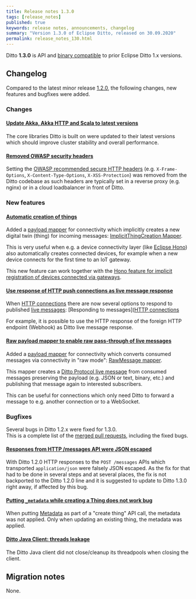```yaml
---
title: Release notes 1.3.0
tags: [release_notes]
published: true
keywords: release notes, announcements, changelog
summary: "Version 1.3.0 of Eclipse Ditto, released on 30.09.2020"
permalink: release_notes_130.html
---
```


Ditto **1.3.0** is API and [binary compatible](https://github.com/eclipse/ditto/blob/master/documentation/src/main/resources/architecture/DADR-0005-semantic-versioning.md)
to prior Eclipse Ditto 1.x versions.

## Changelog

Compared to the latest minor release [1.2.0](release_notes_120.html), the following changes, new features and
bugfixes were added.


### Changes

#### [Update Akka, Akka HTTP and Scala to latest versions](https://github.com/eclipse/ditto/issues/774)

The core libraries Ditto is built on were updated to their latest versions which should improve cluster stability
and overall performance.

#### [Removed OWASP security headers](https://github.com/eclipse/ditto/pull/804)

Setting the [OWASP recommended secure HTTP headers](https://owasp.org/www-project-secure-headers/) 
(e.g. `X-Frame-Options`, `X-Content-Type-Options`, `X-XSS-Protection`) was removed from the Ditto codebase as such 
headers are typically set in a reverse proxy (e.g. nginx) or in a cloud loadbalancer in front of Ditto. 


### New features

#### [Automatic creation of things](https://github.com/eclipse/ditto/issues/760)

Added a [payload mapper](connectivity-mapping.html) for connectivity which implicitly creates a new digital twin (thing)
for incoming messages: [ImplicitThingCreation Mapper](connectivity-mapping.html#implicitthingcreation-mapper).

This is very useful when e.g. a device connectivity layer (like [Eclipse Hono](https://eclipse.org/hono/)) also 
automatically creates connected devices, for example when a new device connects for the first time to an IoT gateway.

This new feature can work together with the 
[Hono feature for implicit registration of devices connected via gateways](https://github.com/eclipse/hono/issues/2053).

#### [Use response of HTTP push connections as live message response](https://github.com/eclipse/ditto/pull/809)

When [HTTP connections](connectivity-protocol-bindings-http.html) there are now several options 
to respond to published [live messages](protocol-specification-things-messages.html): 
[Responding to messages]([HTTP connections](connectivity-protocol-bindings-http.html#responding-to-messages)

For example, it is possible to use the HTTP response of the foreign HTTP endpoint (Webhook) as Ditto live message 
response.

#### [Raw payload mapper to enable raw pass-through of live messages](https://github.com/eclipse/ditto/issues/777)

Added a [payload mapper](connectivity-mapping.html) for connectivity which converts consumed messages via connectivity 
in "raw mode": [RawMessage mapper](connectivity-mapping.html#rawmessage-mapper).
 
This mapper creates a [Ditto Protocol live message](protocol-specification-things-messages.html) from consumed messages
preserving the payload (e.g. JSON or text, binary, etc.) and publishing that message again to interested subscribers.

This can be useful for connections which only need Ditto to forward a message to e.g. another connection or to a 
WebSocket.


### Bugfixes

Several bugs in Ditto 1.2.x were fixed for 1.3.0.<br/>
This is a complete list of the 
[merged pull requests](https://github.com/eclipse/ditto/pulls?q=is%3Apr+milestone%3A1.3.0), including the fixed bugs.

#### [Responses from HTTP /messages API were JSON escaped](https://github.com/eclipse/ditto/issues/805)

With Ditto 1.2.0 HTTP responses to the `POST /messages` APIs which transported `application/json` were falsely JSON 
escaped. As the fix for that had to be done in several steps and at several places, the fix is not backported to the 
Ditto 1.2.0 line and it is suggested to update to Ditto 1.3.0 right away, if affected by this bug.

#### [Putting `_metadata` while creating a Thing does not work bug](https://github.com/eclipse/ditto/issues/801)

When putting [Metadata](basic-metadata.html) as part of a "create thing" API call, the metadata was not applied. Only
when updating an existing thing, the metadata was applied.

#### [Ditto Java Client: threads leakage](https://github.com/eclipse/ditto-clients/pull/87)

The Ditto Java client did not close/cleanup its threadpools when closing the client.


## Migration notes

None.
